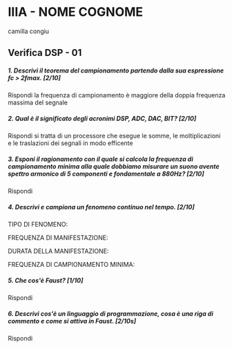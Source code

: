 # IIIA - NOME COGNOME
camilla congiu
## Verifica DSP - 01

##### 1. Descrivi il teorema del campionamento partendo dalla sua espressione _fc > 2fmax_. [2/10]
Rispondi 
la frequenza di campionamento è maggiore della doppia frequenza massima del segnale

##### 2. Qual è il significato degli acronimi _DSP_, _ADC_, _DAC_, _BIT_? [2/10]

Rispondi 
si tratta di un processore che esegue le somme, le moltiplicazioni e le traslazioni dei segnali in modo efficente

##### 3. Esponi il ragionamento con il quale si calcola la frequenza di campionamento minima alla quale dobbiamo misurare un suono avente spettro armonico di 5 componenti e fondamentale a _880Hz_? [2/10]

Rispondi

##### 4. Descrivi e campiona un fenomeno continuo nel tempo. [2/10]

TIPO DI FENOMENO: 

FREQUENZA DI MANIFESTAZIONE:

DURATA DELLA MANIFESTAZIONE:

FREQUENZA DI CAMPIONAMENTO MINIMA:

##### 5. Che cos'è _Faust_? [1/10]

Rispondi

##### 6. Descrivi cos'è un linguaggio di programmazione, cosa è una riga di commento e come si attiva in _Faust_. [2/10s]

Rispondi

